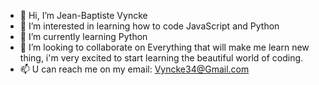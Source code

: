 - 👋 Hi, I’m Jean-Baptiste Vyncke
- 👀 I’m interested in learning how to code JavaScript and Python
- 🌱 I’m currently learning Python
- 💞️ I’m looking to collaborate on Everything that will make me learn new thing, i'm very excited to start learning the beautiful world of coding.
- 📫 U can reach me on my email: Vyncke34@Gmail.com

<!---
Jean-BaptisteVyncke/Jean-BaptisteVyncke is a ✨ special ✨ repository because its `README.md` (this file) appears on your GitHub profile.
You can click the Preview link to take a look at your changes.
--->
